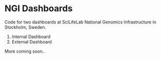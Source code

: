 # NGI Dashboards

Code for two dashboards at SciLifeLab National Genomics Infrastructure
in Stockholm, Sweden.

1. Internal Dashboard
2. External Dashboard

More coming soon..
